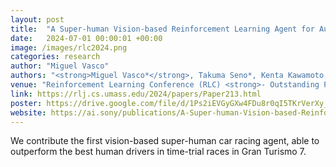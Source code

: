 ```yaml
---
layout: post
title:  "A Super-human Vision-based Reinforcement Learning Agent for Autonomous Racing in Gran Turismo"
date:   2024-07-01 00:00:01 +00:00
image: /images/rlc2024.png
categories: research
author: "Miguel Vasco"
authors: "<strong>Miguel Vasco*</strong>, Takuma Seno*, Kenta Kawamoto, Kaushik Subramanian, Peter R Wurman, Peter Stone"
venue: "Reinforcement Learning Conference (RLC) <strong>- Outstanding Paper Award</strong>"
link: https://rlj.cs.umass.edu/2024/papers/Paper213.html
poster: https://drive.google.com/file/d/1Ps2iEVGyGXw4FDu8r0qI5TKrVerXy_A6/view?usp=sharing
website: https://ai.sony/publications/A-Super-human-Vision-based-Reinforcement-Learning-Agent-for-Autonomous-Racing-in-Gran-Turismo/
---
```

We contribute the first vision-based super-human car racing agent, able to outperform the best human drivers in time-trial races in Gran Turismo 7.